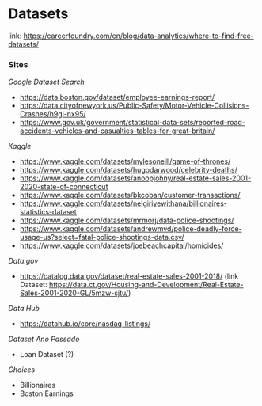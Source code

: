 <h1> Datasets </h1>

link: <https://careerfoundry.com/en/blog/data-analytics/where-to-find-free-datasets/>

<h3> <strong> Sites </strong> </h3>

<i> Google Dataset Search </i>

- <https://data.boston.gov/dataset/employee-earnings-report/>
- <https://data.cityofnewyork.us/Public-Safety/Motor-Vehicle-Collisions-Crashes/h9gi-nx95/>
- <https://www.gov.uk/government/statistical-data-sets/reported-road-accidents-vehicles-and-casualties-tables-for-great-britain/>

<i> Kaggle </i>

- <https://www.kaggle.com/datasets/mylesoneill/game-of-thrones/>
- <https://www.kaggle.com/datasets/hugodarwood/celebrity-deaths/>
- <https://www.kaggle.com/datasets/anoopjohny/real-estate-sales-2001-2020-state-of-connecticut>
- <https://www.kaggle.com/datasets/bkcoban/customer-transactions/>
- <https://www.kaggle.com/datasets/nelgiriyewithana/billionaires-statistics-dataset>
- <https://www.kaggle.com/datasets/mrmorj/data-police-shootings/>
- <https://www.kaggle.com/datasets/andrewmvd/police-deadly-force-usage-us?select=fatal-police-shootings-data.csv/>
- <https://www.kaggle.com/datasets/joebeachcapital/homicides/>


<i> Data.gov </i>

- <https://catalog.data.gov/dataset/real-estate-sales-2001-2018/> (link Dataset: <https://data.ct.gov/Housing-and-Development/Real-Estate-Sales-2001-2020-GL/5mzw-sjtu/>)

<i> Data Hub </i>

- <https://datahub.io/core/nasdaq-listings/>

<i> Dataset Ano Passado </i>

- Loan Dataset (?)

<i> Choices </i>

- Billionaires
- Boston Earnings